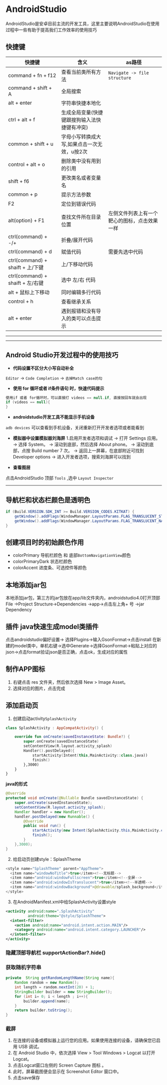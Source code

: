 # AndroidStudio
AndroidStudio是安卓目前主流的开发工具，这里主要说明AndroidStudio在使用过程中一些有助于提高我们工作效率的使用技巧

## 快捷键
| 快捷键                           | 含义                                         | as路径                                       |
| -------------------------------- | -------------------------------------------- | -------------------------------------------- |
| command + fn + f12               | 查看当前类所有方法                           | `Navigate -> file structure`                 |
| command + shift  + A             | 全局搜索                                     |
| alt + enter                      | 字符串快捷本地化                             |
| ctrl + alt + f                   | 生成全局变量(快捷键跟搜狗输入法快捷键有冲突) |
| common + shift + u               | 字母小写转换成大写,如果点击一次无效，u按2次  |
| control + alt + o                | 删除类中没有用到的引用                       |
| shift + f6                       | 更改类名或者变量名                           |
| common + p                       | 提示方法参数                                 |
| F2                               | 定位到错误代码                               |
| alt(option) + F1                 | 查找文件所在目录位置                         | 左侧文件列表上有一个靶心的图标，点击效果一样 |
| ctrl(command) + -/+              | 折叠/展开代码                                |
| ctrl(command) + d                | 赋值代码                                     | 需要先选中代码                               |
| ctrl(command) + shaift + 上/下键 | 上/下移动代码                                |
| ctrl(command) + shaift + 左/右键 | 选中 左/右 代码                              |
| alt + 鼠标上下移动               | 同时编辑多行代码                             |
| control + h                      | 查看继承关系                                 |
| alt + enter                      | 遇到报错和没有导入的类可以点击提示           |
---



---

## Android Studio开发过程中的使用技巧

* **代码设置不区分大小写自动补全**

`Editor` -> `Code Completion` -> `去掉Match case的勾`

* **使用 for 循环或者 if条件语句 时，快速代码提示**

```kotlin
使用if 或者 for循环时，可以直接打 videos == null.if, 直接按回车就会出现
if (videos == null){
}
```

* **androidstudio开发工具不能显示手机设备**

`adb devices` 可以查看到手机设备，关闭重新打开开发者选项或者能看到


* **模拟器中设置模拟器刘海屏**
1.启用开发者选项和调试
-> 打开 Settings 应用。
-> 选择 System。
-> 滚动到底部，然后选择 About phone。
-> 滚动到底部，点按 Build number 7 次。
-> 返回上一屏幕，在底部附近可找到 Developer options
-> 进入开发者选项，搜索刘海屏可以找到

* **查看图层**

点击AndroidStudio 顶部 `Tools` ,选中 `Layout Inspector`

----

## 导航栏和状态栏颜色是透明色

```java
if (Build.VERSION.SDK_INT >= Build.VERSION_CODES.KITKAT) {
    getWindow().addFlags(WindowManager.LayoutParams.FLAG_TRANSLUCENT_STATUS);//设置透明状态栏
    getWindow().addFlags(WindowManager.LayoutParams.FLAG_TRANSLUCENT_NAVIGATION);//设置透明导航栏
}
```


## 创建项目时的初始颜色作用
* colorPrimary  导航栏颜色 和 底部`BottomNavigationView`颜色
* colorPrimaryDark  状态栏颜色
* colorAccent 进度条、可选控件等颜色

## 本地添加jar包
本地添加jar包，第三方的jar包放在app/lib文件夹内，androidstudio4.0打开顶部File ->Project Structure->Dependencies ->app->点击左上角+ 号 ->jar Dependency


## 插件 java快速生成model类插件
点击androidstudio偏好设置-> 选择Plugins->输入GsonFormat->点击install
在新建的model类中，单机右键->选中Generate->选择GsonFormat->粘贴上对应的json->点击format验证json是否正确，点击ok，生成对应的属性


## 制作APP图标
1. 右键点击 res 文件夹，然后依次选择 New > Image Asset。
2. 选择对应的图片，点击完成


## 添加启动页
1. 创建启动activity`SplashActivity`
```kotlin
class SplashActivity : AppCompatActivity() {

    override fun onCreate(savedInstanceState: Bundle?) {
        super.onCreate(savedInstanceState)
        setContentView(R.layout.activity_splash)
        Handler().postDelayed({
            startActivity(Intent(this,MainActivity::class.java))
            finish()
        },3000)
    }
}
```
**java的形式**
```java
@Override
protected void onCreate(@Nullable Bundle savedInstanceState) {
    super.onCreate(savedInstanceState);
    setContentView(R.layout.activity_splash);
    Handler handler = new Handler();
    handler.postDelayed(new Runnable() {
        @Override
        public void run() {
            startActivity(new Intent(SplashActivity.this,MainActivity.class));
            finish();
        }
    },3000);
}
```

2. 给启动页创建style：SplashTheme
```kotlin
<style name="SplashTheme" parent="AppTheme">
  <item name="windowNoTitle">true</item><!--无标题-->
  <item name="android:windowFullscreen">true</item><!--全屏-->
  <item name="android:windowIsTranslucent">true</item><!--半透明-->
  <item name="android:windowBackground">@drawable/splash_background</item> <!--启动页图片-->
</style>
```
3.  在AndroidManifest.xml中给SplashActivity设置style

```xml
<activity android:name=".SplashActivity"
          android:theme="@style/SplashTheme">
  <intent-filter>
    <action android:name="android.intent.action.MAIN"/>
    <category android:name="android.intent.category.LAUNCHER"/>
  </intent-filter>
</activity>
```

### 隐藏顶部导航栏  supportActionBar?.hide()


### 获取随机字符串
```java
private  String getRandomLengthName(String name){
    Random random = new Random();
    int length = random.nextInt(20) + 1;
    StringBuilder builder = new StringBuilder();
    for (int i= 0; i < length ; i++){
        builder.append(name);
    }
    return builder.toString();
}
```

### 截屏
1. 在连接的设备或模拟器上运行您的应用。如果使用连接的设备，请确保您已启用 USB 调试。
2. 在 Android Studio 中，依次选择 View > Tool Windows > Logcat 以打开 Logcat。
3. 点击Logcat窗口左侧的 Screen Capture 图标 。
4. 此时，屏幕截图便会显示在 Screenshot Editor 窗口中。
5. 点击save保存

